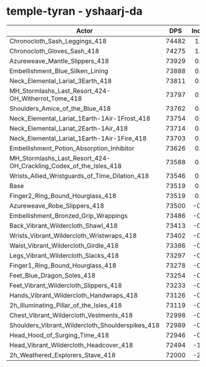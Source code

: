 # temple-tyran - yshaarj-da
| Actor | DPS | Increase |
|---|:---:|:---:|
|Chronocloth_Sash_Leggings_418|74482|1.31%|
|Chronocloth_Gloves_Sash_418|74275|1.03%|
|Azureweave_Mantle_Slippers_418|73929|0.56%|
|Embellishment_Blue_Silken_Lining|73888|0.50%|
|Neck_Elemental_Lariat_3Earth_418|73811|0.40%|
|MH_Stormlashs_Last_Resort_424-OH_Witherrot_Tome_418|73797|0.38%|
|Shoulders_Amice_of_the_Blue_418|73762|0.33%|
|Neck_Elemental_Lariat_1Earth-1Air-1Frost_418|73754|0.32%|
|Neck_Elemental_Lariat_2Earth-1Air_418|73714|0.27%|
|Neck_Elemental_Lariat_1Earth-1Air-1Fire_418|73703|0.25%|
|Embellishment_Potion_Absorption_Inhibitor|73626|0.15%|
|MH_Stormlashs_Last_Resort_424-OH_Crackling_Codex_of_the_Isles_418|73588|0.09%|
|Wrists_Allied_Wristguards_of_Time_Dilation_418|73546|0.04%|
|Base|73519|0.00%|
|Finger2_Ring_Bound_Hourglass_418|73519|0.00%|
|Azureweave_Robe_Slippers_418|73500|-0.03%|
|Embellishment_Bronzed_Grip_Wrappings|73486|-0.04%|
|Back_Vibrant_Wildercloth_Shawl_418|73413|-0.14%|
|Wrists_Vibrant_Wildercloth_Wristwraps_418|73402|-0.16%|
|Waist_Vibrant_Wildercloth_Girdle_418|73386|-0.18%|
|Legs_Vibrant_Wildercloth_Slacks_418|73297|-0.30%|
|Finger1_Ring_Bound_Hourglass_418|73278|-0.33%|
|Feet_Blue_Dragon_Soles_418|73254|-0.36%|
|Feet_Vibrant_Wildercloth_Slippers_418|73233|-0.39%|
|Hands_Vibrant_Wildercloth_Handwraps_418|73126|-0.53%|
|2h_Illuminating_Pillar_of_the_Isles_418|73119|-0.54%|
|Chest_Vibrant_Wildercloth_Vestments_418|72998|-0.71%|
|Shoulders_Vibrant_Wildercloth_Shoulderspikes_418|72989|-0.72%|
|Head_Hood_of_Surging_Time_418|72946|-0.78%|
|Head_Vibrant_Wildercloth_Headcover_418|72494|-1.39%|
|2h_Weathered_Explorers_Stave_418|72000|-2.07%|
